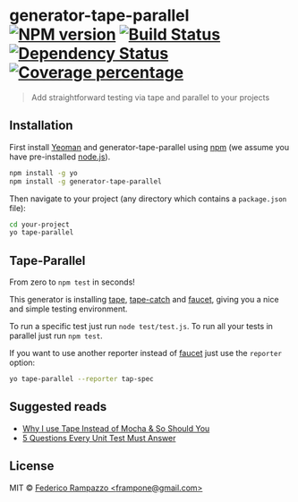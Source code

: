 # generator-tape-parallel [![NPM version][npm-image]][npm-url] [![Build Status][travis-image]][travis-url] [![Dependency Status][daviddm-image]][daviddm-url] [![Coverage percentage][coveralls-image]][coveralls-url]
> Add straightforward testing via tape and parallel to your projects

## Installation

First install [Yeoman](http://yeoman.io) and generator-tape-parallel using [npm](https://www.npmjs.com/) (we assume you have pre-installed [node.js](https://nodejs.org/)).

```bash
npm install -g yo
npm install -g generator-tape-parallel
```

Then navigate to your project (any directory which contains a `package.json` file):

```bash
cd your-project
yo tape-parallel
```

## Tape-Parallel
From zero to `npm test` in seconds!

This generator is installing [tape](https://github.com/substack/tape), [tape-catch](https://github.com/michaelrhodes/tape-catch) and [faucet](https://github.com/substack/faucet), giving you a nice and simple testing environment. 

To run a specific test just run `node test/test.js`.
To run all your tests in parallel just run `npm test`.

If you want to use another reporter instead of [faucet](https://github.com/substack/faucet) just use the `reporter` option:
```bash
yo tape-parallel --reporter tap-spec
```

## Suggested reads

 - [Why I use Tape Instead of Mocha & So Should You](https://medium.com/javascript-scene/why-i-use-tape-instead-of-mocha-so-should-you-6aa105d8eaf4)
 - [5 Questions Every Unit Test Must Answer](https://medium.com/javascript-scene/what-every-unit-test-needs-f6cd34d9836d)

## License

MIT © [Federico Rampazzo &lt;frampone@gmail.com&gt;](http://framp.me)


[npm-image]: https://badge.fury.io/js/generator-tape-parallel.svg
[npm-url]: https://npmjs.org/package/generator-tape-parallel
[travis-image]: https://travis-ci.org/framp/generator-tape-parallel.svg?branch=master
[travis-url]: https://travis-ci.org/framp/generator-tape-parallel
[daviddm-image]: https://david-dm.org/framp/generator-tape-parallel.svg?theme=shields.io
[daviddm-url]: https://david-dm.org/framp/generator-tape-parallel
[coveralls-image]: https://coveralls.io/repos/framp/generator-tape-parallel/badge.svg
[coveralls-url]: https://coveralls.io/r/framp/generator-tape-parallel
